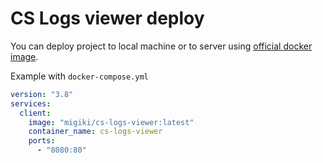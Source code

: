 # CS Logs viewer deploy
You can deploy project to local machine or to server using [official docker image](https://hub.docker.com/repository/docker/migiki/cs-logs-viewer/general). 

Example with `docker-compose.yml`
```yml
version: "3.8"
services:
  client:
    image: "migiki/cs-logs-viewer:latest"
    container_name: cs-logs-viewer
    ports:
      - "8080:80"
```